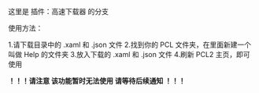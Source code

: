 这里是 插件：高速下载器 的分支

使用方法：

1.请下载目录中的 .xaml 和 .json 文件
2.找到你的 PCL 文件夹，在里面新建一个叫做 Help 的文件夹
3.放入下载的 .xaml 和 .json 文件
4.刷新 PCL2 主页，即可使用

 **！！！请注意 该功能暂时无法使用 请等待后续通知 ！！！**